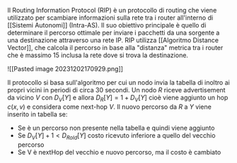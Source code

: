 Il Routing Information Protocol (RIP) è un protocollo di routing che viene utilizzato per scambiare informazioni sulla rete tra i router all'interno di [[Sistemi Autonomi]] (Intra-AS). Il suo obiettivo principale è quello di determinare il percorso ottimale per inviare i pacchetti da una sorgente a una destinazione attraverso una rete IP. RIP utilizza [[Algoritmo Distance Vector]], che calcola il percorso in base alla "distanza" metrica tra i router che è massimo 15 inclusa la rete dove si trova la destinazione.

![[Pasted image 20231202170929.png]]

Il protocollo si basa sull'algoritmo per cui un nodo invia la tabella di inoltro ai propri vicini in periodi di circa 30 secondi.
Un nodo $R$ riceve advertisement da vicino $V$ con $D_V[Y]$ e allora $D_R[Y]=1+D_V[Y]$ cioè viene aggiunto un hop $c(x,v)$ e considera come next-hop $V$.
Il nuovo percorso da $R$ a $Y$ viene inserito in tabella se:
- Se è un percorso non presente nella tabella e quindi viene aggiunto
- Se $D_V[Y]+1<D_{Rold}[Y]$ costo ricevuto inferiore a quello del vecchio percorso
- Se V è nextHop del vecchio e nuovo percorso, ma il costo è cambiato